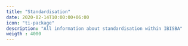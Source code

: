 ```yaml
---
title: "Standardisation"
date: 2020-02-14T10:00:00+06:00
icon: "ti-package"
description: "All information about standardisation within IBISBA"
weigth : 4000
---
```

